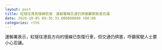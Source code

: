 ```yaml
---
layout: post
title: 紅隧往港島慢線恢復　運輸署稱交通仍擠塞籲駕駛者忍讓
date: 2020-10-05 09:36:33.000000000 +08:00
categories: rthk
---
```


運輸署表示，紅隧往港島方向的慢線已恢復行車，但交通仍擠塞，呼籲駕駛人士要小心忍讓。
